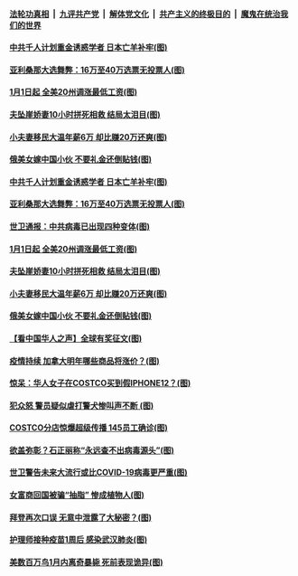

####  [法轮功真相](../../../../basic/blob/master/README.md?t=01022201) &nbsp;|&nbsp; [九评共产党](../../../../9ping.md/blob/master/README.md?t=01022201) &nbsp;|&nbsp; [解体党文化](../../../../jtdwh.md/blob/master/README.md?t=01022201)  &nbsp;|&nbsp; [共产主义的终极目的](../../../../gczydzjmd.md/blob/master/README.md?t=01022201) &nbsp;|&nbsp; [魔鬼在统治我们的世界](../../../../mgztzwmdsj.md/blob/master/README.md?t=01022201) 

#### [中共千人计划重金诱惑学者 日本亡羊补牢(图)](../pages/p3/957807.md?t=01022201) 

#### [亚利桑那大选舞弊：16万至40万选票无投票人(图)](../pages/p3/957808.md?t=01022201) 

#### [1月1日起 全美20州调涨最低工资(图)](../pages/p3/957791.md?t=01022201) 

#### [夫坠崖娇妻10小时拼死相救 结局太泪目(图)](../pages/p3/957761.md?t=01022201) 

#### [小夫妻移民大温年薪6万 却比赚20万还爽(图)](../pages/p3/957677.md?t=01022201) 

#### [俄美女嫁中国小伙 不要礼金还倒贴钱(图)](../pages/p3/957662.md?t=01022201) 

#### [中共千人计划重金诱惑学者 日本亡羊补牢(图)](../pages/p3/957807.md?t=01022201) 

#### [亚利桑那大选舞弊：16万至40万选票无投票人(图)](../pages/p3/957808.md?t=01022201) 

#### [世卫通报：中共病毒已出现四种变体(图)](../pages/p3/957800.md?t=01022201) 


#### [1月1日起 全美20州调涨最低工资(图)](../pages/p3/957791.md?t=01022201) 


#### [夫坠崖娇妻10小时拼死相救 结局太泪目(图)](../pages/p3/957761.md?t=01022201) 

#### [小夫妻移民大温年薪6万 却比赚20万还爽(图)](../pages/p3/957677.md?t=01022201) 

#### [俄美女嫁中国小伙 不要礼金还倒贴钱(图)](../pages/p3/957662.md?t=01022201) 

#### [【看中国华人之声】全球有奖征文(图)](../pages/p3/953963.md?t=01022201) 

#### [疫情持续 加拿大明年哪些商品将涨价？(图)](../pages/p3/957693.md?t=01022201) 

#### [惊呆：华人女子在COSTCO买到假IPHONE12？(图)](../pages/p3/957668.md?t=01022201) 

#### [犯众怒 警员疑似虐打警犬惨叫声不断 (图)](../pages/p3/957657.md?t=01022201) 

#### [COSTCO分店惊爆超级传播 145员工确诊(图)](../pages/p3/957648.md?t=01022201) 

#### [欲盖弥彰？石正丽称“永远查不出病毒源头”(图)](../pages/p3/957580.md?t=01022201) 

#### [世卫警告未来大流行或比COVID-19病毒更严重(图)](../pages/p3/957572.md?t=01022201) 

#### [女富商回国被骗“抽脂” 惨成植物人(图)](../pages/p3/957570.md?t=01022201) 

#### [拜登再次口误 无意中泄露了大秘密？(图)](../pages/p3/957567.md?t=01022201) 

#### [护理师接种疫苗1周后 感染武汉肺炎(图)](../pages/p3/957554.md?t=01022201) 

#### [美数百万鸟1月内离奇暴毙 死前表现诡异(图)](../pages/p3/957550.md?t=01022201) 

